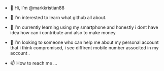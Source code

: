 - 👋 Hi, I’m @markkristian88
- 👀 I’m interested to learn what github all about.

- 🌱 I’m currently learning using my smartphone and honestly i dont have idea how can i contribute and also to make money
- 💞️ I’m looking to someone who can help me about my personal account that i think compromised, i see diffirent mobile number associted in my account .
- 📫 How to reach me ...

<!---
markkristian88/markkristian88 is a ✨ special ✨ repository because its `README.md` (this file) appears on your GitHub profile.
You can click the Preview link to take a look at your changes.
--->

